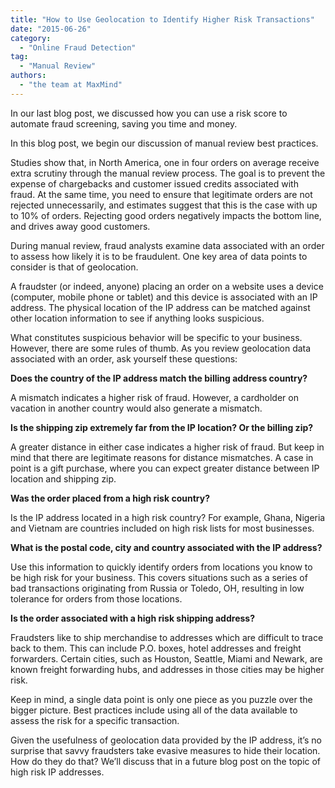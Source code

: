 ```yaml
---
title: "How to Use Geolocation to Identify Higher Risk Transactions"
date: "2015-06-26"
category:
  - "Online Fraud Detection"
tag:
  - "Manual Review"
authors:
  - "the team at MaxMind"
---
```


In our last blog post, we discussed how you can use a risk score to automate
fraud screening, saving you time and money.

In this blog post, we begin our discussion of manual review best practices.

Studies show that, in North America, one in four orders on average receive extra
scrutiny through the manual review process. The goal is to prevent the expense
of chargebacks and customer issued credits associated with fraud. At the same
time, you need to ensure that legitimate orders are not rejected unnecessarily,
and estimates suggest that this is the case with up to 10% of orders. Rejecting
good orders negatively impacts the bottom line, and drives away good customers.

During manual review, fraud analysts examine data associated with an order to
assess how likely it is to be fraudulent. One key area of data points to
consider is that of geolocation.

A fraudster (or indeed, anyone) placing an order on a website uses a device
(computer, mobile phone or tablet) and this device is associated with an IP
address. The physical location of the IP address can be matched against other
location information to see if anything looks suspicious.

What constitutes suspicious behavior will be specific to your business. However,
there are some rules of thumb. As you review geolocation data associated with an
order, ask yourself these questions:

<!--lint disable no-emphasis-as-heading-->

**Does the country of the IP address match the billing address country?**

A mismatch indicates a higher risk of fraud. However, a cardholder on vacation
in another country would also generate a mismatch.

**Is the shipping zip extremely far from the IP location? Or the billing zip?**

A greater distance in either case indicates a higher risk of fraud. But keep in
mind that there are legitimate reasons for distance mismatches. A case in point
is a gift purchase, where you can expect greater distance between IP location
and shipping zip.

**Was the order placed from a high risk country?**

Is the IP address located in a high risk country? For example, Ghana, Nigeria
and Vietnam are countries included on high risk lists for most businesses.

**What is the postal code, city and country associated with the IP address?**

Use this information to quickly identify orders from locations you know to be
high risk for your business. This covers situations such as a series of bad
transactions originating from Russia or Toledo, OH, resulting in low tolerance
for orders from those locations.

**Is the order associated with a high risk shipping address?**

Fraudsters like to ship merchandise to addresses which are difficult to trace
back to them. This can include P.O. boxes, hotel addresses and freight
forwarders. Certain cities, such as Houston, Seattle, Miami and Newark, are
known freight forwarding hubs, and addresses in those cities may be higher risk.

Keep in mind, a single data point is only one piece as you puzzle over the
bigger picture. Best practices include using all of the data available to assess
the risk for a specific transaction.

Given the usefulness of geolocation data provided by the IP address, it’s no
surprise that savvy fraudsters take evasive measures to hide their location. How
do they do that? We’ll discuss that in a future blog post on the topic of high
risk IP addresses.
